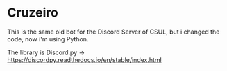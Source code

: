 # Cruzeiro

This is the same old bot for the Discord Server of CSUL, but i changed the code, now i'm using Python. 

The library is Discord.py → https://discordpy.readthedocs.io/en/stable/index.html

